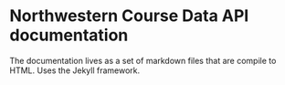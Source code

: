 # Northwestern Course Data API documentation

The documentation lives as a set of markdown files that are compile to HTML. Uses the Jekyll framework.
